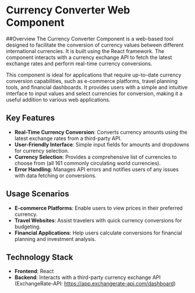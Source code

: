 # Currency Converter Web Component

##Overview
The Currency Converter Component is a web-based tool designed to facilitate the conversion of currency values between different international currencies. It is built using the React framework. The component interacts with a currency exchange API to fetch the latest exchange rates and perform real-time currency conversions.

This component is ideal for applications that require up-to-date currency conversion capabilities, such as e-commerce platforms, travel planning tools, and financial dashboards. It provides users with a simple and intuitive interface to input values and select currencies for conversion, making it a useful addition to various web applications.

## Key Features

- **Real-Time Currency Conversion**: Converts currency amounts using the latest exchange rates from a third-party API.
- **User-Friendly Interface**: Simple input fields for amounts and dropdowns for currency selection.
- **Currency Selection**: Provides a comprehensive list of currencies to choose from (all 161 commonly circulating world currencies).
- **Error Handling**: Manages API errors and notifies users of any issues with data fetching or conversions.

## Usage Scenarios

- **E-commerce Platforms**: Enable users to view prices in their preferred currency.
- **Travel Websites**: Assist travelers with quick currency conversions for budgeting.
- **Financial Applications**: Help users calculate conversions for financial planning and investment analysis.

## Technology Stack

- **Frontend**: React
- **Backend**: Interacts with a third-party currency exchange API (ExchangeRate-API: https://app.exchangerate-api.com/dashboard)


